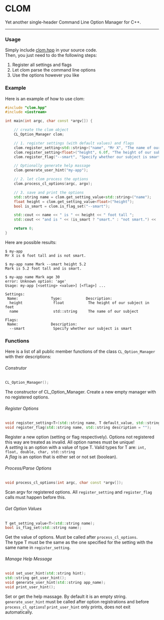 # CLOM
Yet another single-header Command Line Option Manager for C++.

---

### Usage
Simply include [clom.hpp](clom.hpp) in your source code.  
Then, you just need to do the following steps:  
1. Register all settings and flags
2. Let clom parse the command line options
3. Use the options however you like

### Example
Here is an example of how to use clom:
``` C++
#include "clom.hpp"
#include <iostream>

int main(int argc, char const *argv[]) {

    // create the clom object
    CL_Option_Manager clom;

    // 1. register settings (with default values) and flags
    clom.register_setting<std::string>("name", "Mr X", "The name of our subject");
    clom.register_setting<float>("height", 6.0f, "The height of our subject in feet");
    clom.register_flag("--smart", "Specify whether our subject is smart");

    // Optionally generate help massage
    clom.generate_user_hint("my-app");

    // 2. let clom process the options
    clom.process_cl_options(argc, argv);

    // 3. save and print the options
    std::string name = clom.get_setting_value<std::string>("name");
    float height = clom.get_setting_value<float>("height");
    bool is_smart = clom.is_flag_set("--smart");

    std::cout << name << " is " << height << " foot tall ";
    std::cout << "and is " << (is_smart ? "smart." : "not smart.") << '\n';

    return 0;
}
```
Here are possible results:
```
$ my-app
Mr X is 6 foot tall and is not smart.
```
```
$ my-app name Mark --smart height 5.2
Mark is 5.2 foot tall and is smart.
```
```
$ my-app name Mark age 30
error: Unknown option: 'age'
Usage: my-app [<setting> <value>] [<flag>] ...

Settings:
 Name:               Type:           Description:
  height              float           The height of our subject in feet
  name                std::string     The name of our subject

Flags:
 Name:               Description:
  --smart             Specify whether our subject is smart
```

### Functions
Here is a list of all public member functions of the class `CL_Option_Manager` with their descriptions:

###### Construtor
``` C++
CL_Option_Manager();
```
The constructor of CL_Option_Manager. Create a new empty manager with no registered options.

###### Register Options
``` C++
void register_setting<T>(std::string name, T default_value, std::string description = "");
void register_flag(std::string name, std::string description = "");
```
Register a new option (setting or flag respectively). Options not registered this way are treated as invalid. All option names must be unique!  
A *setting* is an option with a value of type T. Valid types for T are: `int, float, double, char, std::string`  
A *flag* is an option that is either set or not set (boolean).  

###### Process/Parse Options
``` C++
void process_cl_options(int argc, char const *argv[]);
```
Scan argv for registered options. All `register_setting` and `register_flag` calls must happen before this.

###### Get Option Values
``` C++
T get_setting_value<T>(std::string name);
bool is_flag_set(std::string name);
```
Get the value of options. Must be called after `process_cl_options`.  
The type T must be the same as the one specified for the setting with the same name in `register_setting`.

###### Manage Help Message
``` C++
void set_user_hint(std::string hint);
std::string get_user_hint();
void generate_user_hint(std::string app_name);
void print_user_hint();
```
Set or get the help massage. By default it is an empty string.  
`generate_user_hint` must be called after option registrations and before `process_cl_options`!
`print_user_hint` only prints, does not exit automatically.
